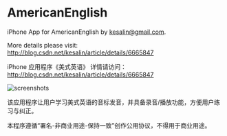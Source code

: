 AmericanEnglish
====================================================

iPhone App for AmericanEnglish by kesalin@gmail.com.

More details please visit:
http://blog.csdn.net/kesalin/article/details/6665847

iPhone 应用程序《美式英语》
详情请访问：
http://blog.csdn.net/kesalin/article/details/6665847

![screenshots](http://img.my.csdn.net/uploads/201108/6/24752_13126356063FC4.png)

该应用程序让用户学习美式英语的音标发音，并具备录音/播放功能，方便用户练习与纠正。

本程序遵循“署名-非商业用途-保持一致”创作公用协议，不得用于商业用途。
